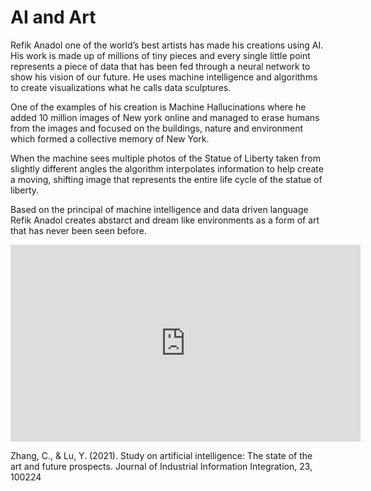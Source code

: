 # AI and Art

Refik Anadol one of the world’s best artists has made his creations using AI. His work is made up of millions of tiny pieces and every single little point represents a piece of data that has been fed through a neural network to show his vision of our future. He uses machine intelligence and algorithms to create visualizations what he calls data sculptures. 

One of the examples of his creation is Machine Hallucinations where he added 10 million images of New york online and managed to erase humans from the images and focused on the buildings, nature and environment which formed a collective memory of New York.

When the machine sees multiple photos of the Statue of Liberty taken from slightly different angles the algorithm interpolates information to help create a moving, shifting image that represents the entire life cycle of the statue of liberty. 

Based on the principal of machine intelligence and data driven language Refik Anadol creates abstarct and dream like environments as a form of art that has never been seen before. 

<iframe width="560" height="315" src="https://www.youtube.com/embed/I-EIVlHvHRM" title="YouTube video player" frameborder="0" allow="accelerometer; autoplay; clipboard-write; encrypted-media; gyroscope; picture-in-picture" allowfullscreen></iframe>

Zhang, C., & Lu, Y. (2021). Study on artificial intelligence: The state of the art and future prospects. Journal of Industrial Information Integration, 23, 100224
